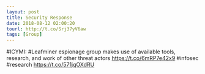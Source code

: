 ```yaml
---
layout: post
title: Security Response
date: 2018-08-12 02:00:20
tourl: http://t.co/Srj37yV6aw
tags: [Group]
---
```

#ICYMI: #Leafminer espionage group makes use of available tools, research, and work of other threat actors https://t.co/6mRP7e42x9 #infosec #research https://t.co/571jqOXdRU